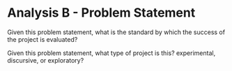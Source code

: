 

# Analysis B - Problem Statement
Given this problem statement, what is the standard by which the success of the project is evaluated?

Given this problem statement, what type of project is this? experimental, discursive, or exploratory?
